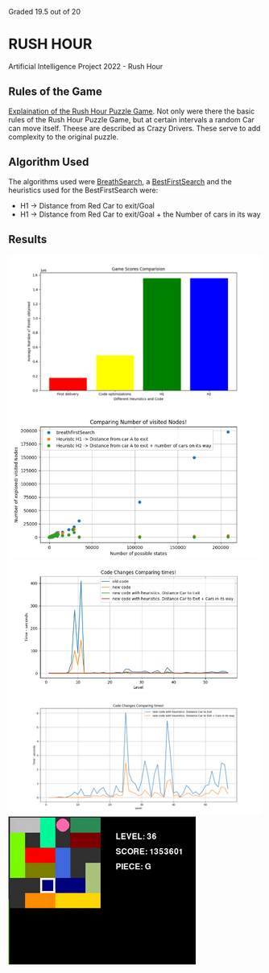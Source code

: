 Graded 19.5 out of 20


# RUSH HOUR
Artificial Intelligence Project 2022 - Rush Hour

## Rules of the Game
[Explaination of the Rush Hour Puzzle Game](https://en.wikipedia.org/wiki/Rush_Hour_(puzzle)). Not only were there the basic rules of the Rush Hour Puzzle Game, but at certain intervals a random Car can move itself. Theese are described as Crazy Drivers. These serve to add complexity to the original puzzle.

## Algorithm Used

The algorithms used were [BreathSearch](https://en.wikipedia.org/wiki/Breadth-first_search), a [BestFirstSearch](https://en.wikipedia.org/wiki/Best-first_search) and the heuristics used for the BestFirstSearch were:
*  H1 -> Distance from Red Car to exit/Goal
*  H1 -> Distance from Red Car to exit/Goal + the Number of cars in its way


## Results

<img src="report/pointHeuristics.png">
<img src="report/VisitedNodesComparision.png">
<img src="report/timeChanges.png">
<img src="report/H1andH2.png">


<img src="report/PlayingGif.gif">

























